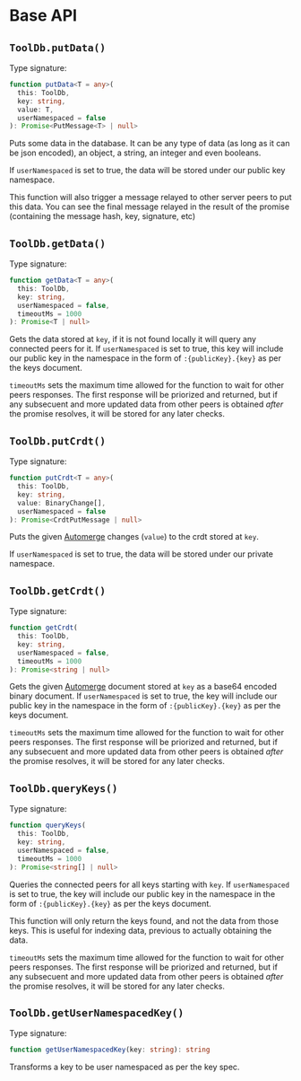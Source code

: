 # Base API

## `ToolDb.putData()`

Type signature:

```ts
function putData<T = any>(
  this: ToolDb,
  key: string,
  value: T,
  userNamespaced = false
): Promise<PutMessage<T> | null>
```

Puts some data in the database. It can be any type of data (as long as it can be json encoded), an object, a string, an integer and even booleans.

If `userNamespaced` is set to true, the data will be stored under our public key namespace.

This function will also trigger a message relayed to other server peers to put this data. You can see the final message relayed in the result of the promise (containing the message hash, key, signature, etc)

## `ToolDb.getData()`

Type signature:

```ts
function getData<T = any>(
  this: ToolDb,
  key: string,
  userNamespaced = false,
  timeoutMs = 1000
): Promise<T | null>
```

Gets the data stored at `key`, if it is not found locally it will query any connected peers for it. If `userNamespaced` is set to true, this key will include our public key in the namespace in the form of `:{publicKey}.{key}` as per the keys document.

`timeoutMs` sets the maximum time allowed for the function to wait for other peers responses. The first response will be priorized and returned, but if any subsecuent and more updated data from other peers is obtained _after_ the promise resolves, it will be stored for any later checks.

## `ToolDb.putCrdt()`

Type signature:

```ts
function putCrdt<T = any>(
  this: ToolDb,
  key: string,
  value: BinaryChange[],
  userNamespaced = false
): Promise<CrdtPutMessage | null>
```

Puts the given [Automerge](https://www.npmjs.com/package/automerge) changes (`value`) to the crdt stored at `key`.

If `userNamespaced` is set to true, the data will be stored under our private namespace.


## `ToolDb.getCrdt()`

Type signature:

```ts
function getCrdt(
  this: ToolDb,
  key: string,
  userNamespaced = false,
  timeoutMs = 1000
): Promise<string | null>
```

Gets the given [Automerge](https://www.npmjs.com/package/automerge) document stored at `key` as a base64 encoded binary document. If `userNamespaced` is set to true, the key will include our public key in the namespace in the form of `:{publicKey}.{key}` as per the keys document.

`timeoutMs` sets the maximum time allowed for the function to wait for other peers responses. The first response will be priorized and returned, but if any subsecuent and more updated data from other peers is obtained _after_ the promise resolves, it will be stored for any later checks.

## `ToolDb.queryKeys()`

Type signature:

```ts
function queryKeys(
  this: ToolDb,
  key: string,
  userNamespaced = false,
  timeoutMs = 1000
): Promise<string[] | null>
```

Queries the connected peers for all keys starting with `key`. If `userNamespaced` is set to true, the key will include our public key in the namespace in the form of `:{publicKey}.{key}` as per the keys document.

This function will only return the keys found, and not the data from those keys. This is useful for indexing data, previous to actually obtaining the data.

`timeoutMs` sets the maximum time allowed for the function to wait for other peers responses. The first response will be priorized and returned, but if any subsecuent and more updated data from other peers is obtained _after_ the promise resolves, it will be stored for any later checks.

## `ToolDb.getUserNamespacedKey()`

Type signature:

```ts
function getUserNamespacedKey(key: string): string
```

Transforms a key to be user namespaced as per the key spec.